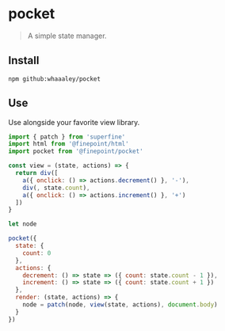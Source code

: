 
# pocket

> A simple state manager.

## Install

```
npm github:whaaaley/pocket
```

## Use

Use alongside your favorite view library.

```js
import { patch } from 'superfine'
import html from '@finepoint/html'
import pocket from '@finepoint/pocket'

const view = (state, actions) => {
  return div([
    a({ onclick: () => actions.decrement() }, '-'),
    div(, state.count),
    a({ onclick: () => actions.increment() }, '+')
  ])
}

let node

pocket({
  state: {
    count: 0
  },
  actions: {
    decrement: () => state => ({ count: state.count - 1 }),
    increment: () => state => ({ count: state.count + 1 })
  },
  render: (state, actions) => {
    node = patch(node, view(state, actions), document.body)
  }
})
```
